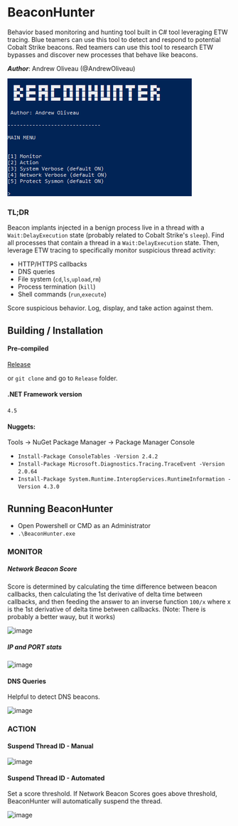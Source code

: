 # BeaconHunter

Behavior based monitoring and hunting tool built in C# tool leveraging ETW tracing. Blue teamers can use this tool to detect and respond to potential Cobalt Strike beacons. Red teamers can use this tool to research ETW bypasses and discover new processes that behave like beacons.

***Author***: Andrew Oliveau (@AndrewOliveau)

![alt text](https://github.com/3lp4tr0n/BeaconHunter/blob/main/screenshots/beacon_network_score.PNG)

### TL;DR
Beacon implants injected in a benign process live in a thread with a `Wait:DelayExecution` state (probably related to Cobalt Strike's `sleep`). Find all processes that contain a thread in a `Wait:DelayExecution` state. Then, leverage ETW tracing to specifically monitor suspicious thread activity:

  - HTTP/HTTPS callbacks
  - DNS queries
  - File system (`cd`,`ls`,`upload`,`rm`)
  - Process termination (`kill`)
  - Shell commands (`run`,`execute`)

Score suspicious behavior. Log, display, and take action against them.
  
## Building / Installation

#### Pre-compiled 
<a href="https://github.com/3lp4tr0n/BeaconHunter/releases">Release</a>

or `git clone` and go to `Release` folder.

#### .NET Framework version 

`4.5`

#### Nuggets:

Tools -> NuGet Package Manager -> Package Manager Console

* `Install-Package ConsoleTables -Version 2.4.2`
* `Install-Package Microsoft.Diagnostics.Tracing.TraceEvent -Version 2.0.64`
* `Install-Package System.Runtime.InteropServices.RuntimeInformation -Version 4.3.0`

## Running BeaconHunter

* Open Powershell or CMD as an Administrator
* `.\BeaconHunter.exe`

### MONITOR

##### Network Beacon Score

Score is determined by calculating the time difference between beacon callbacks, then calculating the 1st derivative of delta time between callbacks, and then feeding the answer to an inverse function `100/x` where x is the 1st derivative of delta time between callbacks. (Note: There is probably a better wauy, but it works)

![image](https://user-images.githubusercontent.com/32691065/116275255-71e5b080-a751-11eb-8381-2da3ffe0e9cc.png)

##### IP and PORT stats

![image](https://user-images.githubusercontent.com/32691065/116275526-ba9d6980-a751-11eb-9101-b3ca65502fb5.png)

#### DNS Queries

Helpful to detect DNS beacons.

![image](https://user-images.githubusercontent.com/32691065/116275760-e587bd80-a751-11eb-8125-0319878e823c.png)


### ACTION

#### Suspend Thread ID - Manual

![image](https://user-images.githubusercontent.com/32691065/116276562-a312b080-a752-11eb-99f7-ed7972f7117c.png)

#### Suspend Thread ID - Automated

Set a score threshold. If Network Beacon Scores goes above threshold, BeaconHunter will automatically suspend the thread.

![image](https://user-images.githubusercontent.com/32691065/116276469-92623a80-a752-11eb-86f6-ca4c87229b3f.png)


